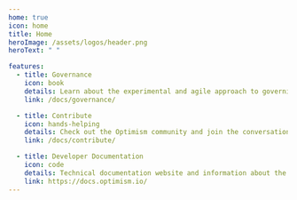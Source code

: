 ```yaml
---
home: true
icon: home
title: Home
heroImage: /assets/logos/header.png
heroText: " "

features:
  - title: Governance
    icon: book
    details: Learn about the experimental and agile approach to governing the Optimism Collective.
    link: /docs/governance/

  - title: Contribute
    icon: hands-helping
    details: Check out the Optimism community and join the conversation.
    link: /docs/contribute/

  - title: Developer Documentation
    icon: code
    details: Technical documentation website and information about the OP Stack.
    link: https://docs.optimism.io/
---
```

